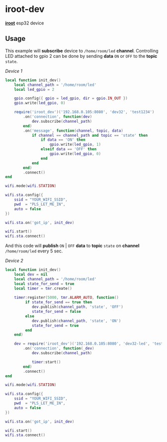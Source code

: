 # iroot-dev
[**iroot**](https://github.com/abobija/iroot) esp32 device

## Usage

This example will **subscribe** device to `/home/room/led` **channel**. Controlling LED attached to gpio 2 can be done by sending **data** `ON` or `OFF` to the **topic** `state`.

_Device 1_

```lua
local function init_dev()
    local channel_path = '/home/room/led'
    local led_gpio = 2

    gpio.config({ gpio = led_gpio, dir = gpio.IN_OUT })
    gpio.write(led_gpio, 0)

    require('iroot_dev')('192.168.0.105:8080', 'dev32', 'test1234')
        .on('connection', function(dev)
            dev.subscribe(channel_path)
        end)
        .on('message', function(channel, topic, data)
            if channel == channel_path and topic == 'state' then
                if data == 'ON' then
                    gpio.write(led_gpio, 1)
                elseif data == 'OFF' then
                    gpio.write(led_gpio, 0)
                end
            end
        end)
        .connect()
end

wifi.mode(wifi.STATION)

wifi.sta.config({
    ssid = "YOUR_WIFI_SSID",
    pwd  = "PLS_LET_ME_IN",
    auto = false
})

wifi.sta.on('got_ip', init_dev)

wifi.start()
wifi.sta.connect()
```

And this code will **publish** `ON` | `OFF` **data** to **topic** `state` on **channel** `/home/room/led` every 5 sec.

_Device 2_

```lua
local function init_dev()
    local dev = nil
    local channel_path = '/home/room/led'
    local state_for_send = true
    local timer = tmr.create()
    
    timer:register(5000, tmr.ALARM_AUTO, function() 
         if state_for_send == true then
            dev.publish(channel_path, 'state', 'OFF')
            state_for_send = false
         else
            dev.publish(channel_path, 'state', 'ON')
            state_for_send = true
         end
    end)

    dev = require('iroot_dev')('192.168.0.105:8080', 'dev32-led', 'test1234')
        .on('connection', function(_dev)
            dev.subscribe(channel_path)

            timer:start()
        end)
        .connect()
end

wifi.mode(wifi.STATION)

wifi.sta.config({
    ssid = "YOUR_WIFI_SSID",
    pwd  = "PLS_LET_ME_IN",
    auto = false
})

wifi.sta.on('got_ip', init_dev)

wifi.start()
wifi.sta.connect()
```
